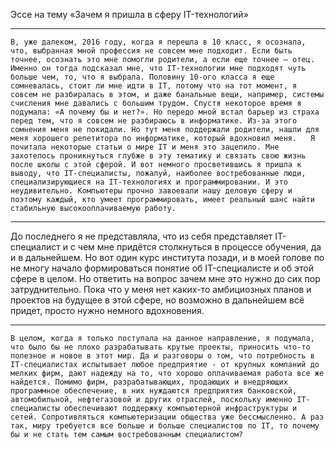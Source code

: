 Эссе на тему «Зачем я пришла в сферу IT-технологий»
***
	В, уже далеком, 2016 году, когда я перешла в 10 класс, я осознала, что, выбранная мной профессия не совсем мне подходит. Если быть точнее, осознать это мне помогли родители, а если еще точнее – отец. Именно он тогда подсказал мне, что IT-технологии мне подходят чуть больше чем, то, что я выбрала. Половину 10-ого класса я еще сомневалась, стоит ли мне идти в IT, потому что на тот момент, я совсем не разбиралась в этом, и даже банальные вещи, например, системы счисления мне давались с большим трудом. Спустя некоторое время я подумала: «А почему бы и нет?». Но передо мной встал барьер из страха перед тем, что я совсем не разбираюсь в информатике. Из-за этого сомнения меня не покидали. Но тут меня поддержали родители, нашли для меня хорошего репетитора по информатике, который вдохновил меня.   Я почитала некоторые статьи о мире IT и меня это зацепило. Мне захотелось проникнуться глубже в эту тематику и связать свою жизнь после школы с этой сферой. И вот немного просветившись я пришла к выводу, что IT-специалисты, пожалуй, наиболее востребованные люди, специализирующиеся на IT-технологиях и программировании. И это неудивительно. Компьютеры прочно завоевали нашу деловую сферу и поэтому каждый, кто умеет программировать, имеет реальный шанс найти стабильную высокооплачиваемую работу. 
***
До последнего я не представляла, что из себя представляет IT-специалист и с чем мне придётся столкнуться в процессе обучения, да и в дальнейшем. Но вот один курс института позади, и в моей голове по не многу начало формироваться понятие об IT-специалисте и об этой сфере в целом. Но ответить на вопрос зачем мне это нужно до сих пор затруднительно. Пока что у меня нет каких-то амбициозных планов и проектов на будущее в этой сфере, но возможно в дальнейшем всё придет, просто нужно немного вдохновения.
***
	В целом, когда я только поступала на данное направление, я подумала, что было бы не плохо разрабатывать крутые проекты, приносить что-то полезное и новое в этот мир. Да и разговоры о том, что потребность в IT-специалистах испытывает любое предприятие - от крупных компаний до мелких фирм, дают надежду на то, что хорошо оплачиваемая работа все же найдется. Помимо фирм, разрабатывающих, продающих и внедряющих программное обеспечение, в них нуждаются предприятия банковской, автомобильной, нефтегазовой и других отраслей, поскольку именно IT-специалисты обеспечивают поддержку компьютерной инфраструктуры и сетей. Сопротивляться компьютеризации общества уже бессмысленно. А раз так, миру требуется все больше и больше специалистов по IТ, то почему бы и не стать тем самым востребованным специалистом?
